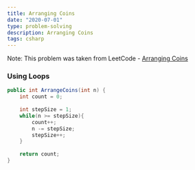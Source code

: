 ```yaml
---
title: Arranging Coins
date: "2020-07-01"
type: problem-solving
description: Arranging Coins
tags: csharp
---
```


Note: This problem was taken from LeetCode - [Arranging Coins](https://leetcode.com/problems/arranging-coins/)

### Using Loops

```csharp
public int ArrangeCoins(int n) {
	int count = 0;
	
	int stepSize = 1;
	while(n >= stepSize){
		count++;
		n -= stepSize;
		stepSize++;
	}
	
	return count;
}
```
